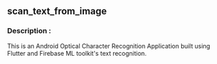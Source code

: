 ## scan_text_from_image

### Description :

This is an Android Optical Character Recognition Application built using Flutter and Firebase ML toolkit's text recognition.
